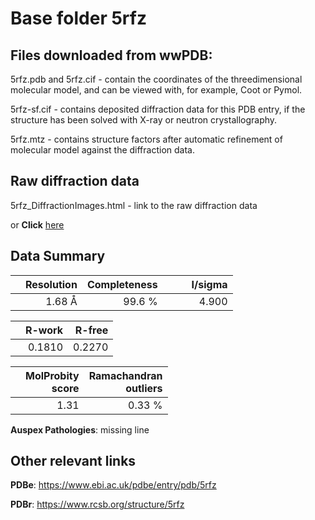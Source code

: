 # Base folder 5rfz

## Files downloaded from wwPDB:

5rfz.pdb and 5rfz.cif - contain the coordinates of the threedimensional molecular model, and can be viewed with, for example, Coot or Pymol.

5rfz-sf.cif - contains deposited diffraction data for this PDB entry, if the structure has been solved with X-ray or neutron crystallography.

5rfz.mtz - contains structure factors after automatic refinement of molecular model against the diffraction data.

## Raw diffraction data

5rfz_DiffractionImages.html - link to the raw diffraction data 

or **Click** [here](https://zenodo.org/record/3731550) 

## Data Summary
|   | Resolution | Completeness| I/sigma |
|---|-------------:|----------------:|--------------:|
|   |1.68 Å|99.6  %|<img width=50/>4.900|

|   | **R-work**| **R-free**   
|---|-------------:|----------------:|           
||  0.1810|  0.2270|

|   |**MolProbity<br>score**| **Ramachandran<br>outliers** 
|---|-------------:|----------------:|
||  1.31|  0.33 %|

**Auspex Pathologies**: missing line

 

## Other relevant links 
**PDBe**:  https://www.ebi.ac.uk/pdbe/entry/pdb/5rfz
 
**PDBr**: https://www.rcsb.org/structure/5rfz 

